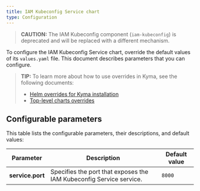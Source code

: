 ```yaml
---
title: IAM Kubeconfig Service chart
type: Configuration
---
```


>**CAUTION:** The IAM Kubeconfig component (`iam-kubeconfig`) is deprecated and will be replaced with a different mechanism.

To configure the IAM Kubeconfig Service chart, override the default values of its `values.yaml` file. This document describes parameters that you can configure.

>**TIP:** To learn more about how to use overrides in Kyma, see the following documents:
>* [Helm overrides for Kyma installation](/root/kyma/#configuration-helm-overrides-for-kyma-installation)
>* [Top-level charts overrides](/root/kyma/#configuration-helm-overrides-for-kyma-installation-top-level-charts-overrides)

## Configurable parameters

This table lists the configurable parameters, their descriptions, and default values:

| Parameter | Description | Default value |
|-----------|-------------|---------------|
| **service.port** | Specifies the port that exposes the IAM Kubeconfig Service service. | `8000` |

